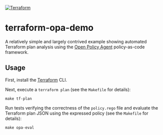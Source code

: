[![Terraform](https://github.com/mdb/terraform-opa-demo/actions/workflows/main.yml/badge.svg)](https://github.com/mdb/terraform-opa-demo/actions/workflows/main.yml)

# terraform-opa-demo

A relatively simple and largely contrived example showing automated Terraform plan analysis using the [Open Policy Agent](https://www.openpolicyagent.org/) policy-as-code framework.

## Usage

First, install the [Terraform](https://www.terraform.io/downloads.html) CLI.

Next, execute a `terraform plan` (see the `Makefile` for details):

```
make tf-plan
```

Run tests verifying the correctness of the `policy.rego` file and evaluate the Terraform plan JSON using the expressed policy (see the `Makefile` for details):

```
make opa-eval
```
